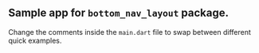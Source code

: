 ## Sample app for `bottom_nav_layout` package.

Change the comments inside the `main.dart` file to swap between different quick examples.
